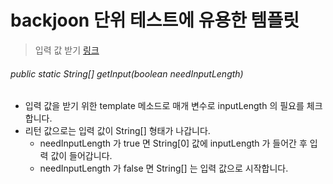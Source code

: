 # backjoon 단위 테스트에 유용한 템플릿

> 입력 값 받기 [링크](https://github.com/Hyune-c/algorithm/blob/master/src/test/java/baekjoon/template/TemplateTest.java)

###### public static String[] getInput(boolean needInputLength)
- 입력 값을 받기 위한 template 메소드로 매개 변수로 inputLength 의 필요를 체크 합니다.
- 리턴 값으로는 입력 값이 String[] 형태가 나갑니다.
    - needInputLength 가 true 면 String[0] 값에 inputLength 가 들어간 후 입력 값이 들어갑니다.
    - needInputLength 가 false 면 String[] 는 입력 값으로 시작합니다.
